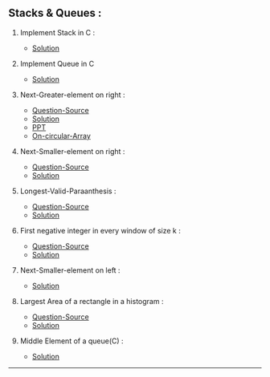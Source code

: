 ## Stacks & Queues :

1. Implement Stack in C :

   - [Solution](https://github.com/karthik-siru/practice-simple/blob/main/stack_Queues/stack.c)<br>

2. Implement Queue in C

   - [Solution](https://github.com/karthik-siru/practice-simple/blob/main/stack_Queues/queue.c)<br>

3. Next-Greater-element on right :

   - [Question-Source](https://practice.geeksforgeeks.org/problems/next-larger-element-1587115620/1)<br>
   - [Solution](https://github.com/karthik-siru/practice-simple/blob/main/stack_Queues/nextgreater.py)<br>
   - [PPT](https://docs.google.com/presentation/d/1ftyKwQmE86DC0gQ28WTl1A6d6mge82ZuQqJKy_rq42Q/edit?usp=sharing)<br>
   - [On-circular-Array](https://leetcode.com/problems/next-greater-element-ii/)

4. Next-Smaller-element on right :

   - [Question-Source](https://practice.geeksforgeeks.org/problems/next-larger-element-1587115620/1)<br>
   - [Solution](https://github.com/karthik-siru/practice-simple/blob/main/stack_Queues/nextsmaller.py)<br>

5. Longest-Valid-Paraanthesis :

   - [Question-Source](https://practice.geeksforgeeks.org/problems/valid-substring0624/1#)<br>
   - [Solution](<https://github.com/karthik-siru/practice-simple/blob/main/stack_Queues/valid().py>)<br>

6. First negative integer in every window of size k :

   - [Question-Source](https://practice.geeksforgeeks.org/problems/first-negative-integer-in-every-window-of-size-k3345/1#)<br>
   - [Solution](https://github.com/karthik-siru/practice-simple/blob/main/stack_Queues/firstnegative.py)<br>

7. Next-Smaller-element on left :

   - [Solution](https://github.com/karthik-siru/practice-simple/blob/main/stack_Queues/prevSmaller.py)<br>

8. Largest Area of a rectangle in a histogram :

   - [Question-Source](https://practice.geeksforgeeks.org/problems/maximum-rectangular-area-in-a-histogram-1587115620/1#)<br>
   - [Solution](https://github.com/karthik-siru/practice-simple/blob/main/stack_Queues/areahistogram.py)<br>

9. Middle Element of a queue(C) :
   - [Solution](https://github.com/karthik-siru/practice-simple/blob/main/stack_Queues/middleelement.c)<br>

---
